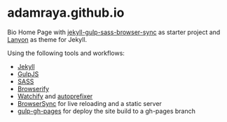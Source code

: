 adamraya.github.io
=============================

Bio Home Page with [jekyll-gulp-sass-browser-sync](https://github.com/shakyShane/jekyll-gulp-sass-browser-sync) as starter project and [Lanyon](https://github.com/poole/lanyon) as theme for Jekyll.

Using the following tools and workflows:

- [Jekyll](http://jekyllrb.com/) 
- [GulpJS](https://github.com/gulpjs/gulp)
- [SASS](http://sass-lang.com/) 
- [Browserify](http://browserify.org/)
- [Watchify](https://github.com/substack/watchify) and [autoprefixer](https://github.com/sindresorhus/gulp-autoprefixer)
- [BrowserSync](http://browsersync.io) for live reloading and a static server
- [gulp-gh-pages](https://github.com/rowoot/gulp-gh-pages) for deploy the site build to a gh-pages branch
